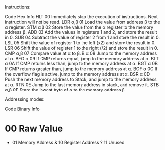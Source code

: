 Instructions:

Code     Hex   Info
HLT      00    Immediately stop the execution of instructions. Next instruction will not be read.
LDR α,β  01    Load the value from address β to the α register.
STM α,β  02    Store the value from the α register to the memory address β.
ADD      03    Add the values in registers 1 and 2, and store the result in 0.
SUB      04    Subtract the value of register 2 from 1 and store the result in 0.
LSL      05    Shift the value of register 1 to the left (x2) and store the result in 0.
LSR      06    Shift the value of register 1 to the right (/2) and store the result in 0.
CMP α,β  07    Compare value at α to β.
B α      08    Jump to the memory address at α.
BEQ α    09    If CMP returns equal, jump to the memory address at α. 
BLT α    0A    If CMP returns less than, jump to the memory address at α.
BGT α    0B    If CMP returns greater than, jump to the memory address at α.
BOF α    0C    If the overflow flag is active, jump to the memory address at α.
BSR α    0D    Push the next memory address to Stack, and jump to the memory address at α.
RTN      0E    Jump to the last memory address in stack, and remove it.
STB α,β  0F    Store the lowest byte of α to the memory address β.

Addressing modes:

Code Binary Info
#    00     Raw Value
*    01     Memory Address
&    10     Register Address
?    11     Unused
